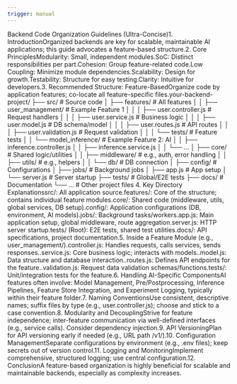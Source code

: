 ```yaml
---
trigger: manual
---
```


Backend Code Organization Guidelines (Ultra-Concise)1. IntroductionOrganized backends are key for scalable, maintainable AI applications; this guide advocates a feature-based structure.2. Core PrinciplesModularity: Small, independent modules.SoC: Distinct responsibilities per part.Cohesion: Group feature-related code.Low Coupling: Minimize module dependencies.Scalability: Design for growth.Testability: Structure for easy testing.Clarity: Intuitive for developers.3. Recommended Structure: Feature-BasedOrganize code by application features; co-locate all feature-specific files.your-backend-project/
├── src/                          # Source code
│   ├── features/                 # All features
│   │   ├── user_management/      # Example Feature 1
│   │   │   ├── user.controller.js    # Request handlers
│   │   │   ├── user.service.js       # Business logic
│   │   │   ├── user.model.js         # DB schema/model
│   │   │   ├── user.routes.js        # API routes
│   │   │   ├── user.validation.js    # Request validation
│   │   │   └── tests/                # Feature tests
│   │   └── model_inference/      # Example Feature 2: AI
│   │       ├── inference.controller.js
│   │       ├── inference.service.js
│   │       └── ...
│   ├── core/                     # Shared logic/utilities
│   │   ├── middleware/           # e.g., auth, error handling
│   │   ├── utils/                # e.g., helpers
│   │   └── db/                   # DB connection
│   ├── config/                   # Configurations
│   ├── jobs/                     # Background jobs
│   ├── app.js                    # App setup
│   └── server.js                 # Server startup
├── tests/                        # Global/E2E tests
├── docs/                         # Documentation
└── ...                           # Other project files
4. Key Directory Explanationssrc/: All application source.features/: Core of the structure; contains individual feature modules.core/: Shared code (middleware, utils, global services, DB setup).config/: Application configurations (DB, environment, AI models).jobs/: Background tasks/workers.app.js: Main application setup, global middleware, route aggregation.server.js: HTTP server startup.tests/ (Root): E2E tests, shared test utilities.docs/: API specifications, project documentation.5. Inside a Feature Module (e.g., user_management/).controller.js: Handles requests, calls services, sends responses..service.js: Core business logic; interacts with models..model.js: Data structure and database interaction..routes.js: Defines API endpoints for the feature..validation.js: Request data validation schemas/functions.tests/: Unit/integration tests for the feature.6. Handling AI-Specific ComponentsAI features often involve: Model Management, Pre/Postprocessing, Inference Pipelines, Feature Store Integration, and Experiment Logging, typically within their feature folder.7. Naming ConventionsUse consistent, descriptive names; suffix files by type (e.g., user.controller.js); choose and stick to a case convention.8. Modularity and DecouplingStrive for feature independence; inter-feature communication via well-defined interfaces (e.g., service calls). Consider dependency injection.9. API VersioningPlan for API versioning early if needed (e.g., URL path /v1/).10. Configuration ManagementSeparate configurations by environment (e.g., .env files); keep secrets out of version control.11. Logging and MonitoringImplement comprehensive, structured logging; use central configuration.12. ConclusionA feature-based organization is highly beneficial for scalable and maintainable backends, especially as complexity increases.